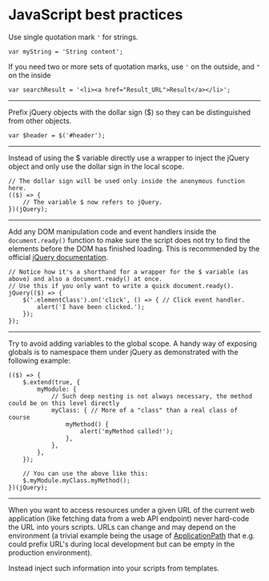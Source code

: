 # JavaScript best practices

Use single quotation mark `'` for strings.

    var myString = 'String content';

If you need two or more sets of quotation marks, use `'` on the outside, and `"` on the inside

    var searchResult = '<li><a href="Result_URL">Result</a></li>';

----------

Prefix jQuery objects with the dollar sign ($) so they can be distinguished from other objects.

    var $header = $('#header');

----------

Instead of using the $ variable directly use a wrapper to inject the jQuery object and only use the dollar sign in the local scope.

    // The dollar sign will be used only inside the anonymous function here.
    (($) => {
        // The variable $ now refers to jQuery.
    })(jQuery);

----------

Add any DOM manipulation code and event handlers inside the `document.ready()` function to make sure the script does not try to find the elements before the DOM has finished loading. This is recommended by the official [jQuery documentation](https://api.jquery.com/ready/).

    // Notice how it's a shorthand for a wrapper for the $ variable (as above) and also a document.ready() at once.
    // Use this if you only want to write a quick document.ready().
    jQuery(($) => {
        $('.elementClass').on('click', () => { // Click event handler.
            alert('I have been clicked.');
        });
    });

----------

Try to avoid adding variables to the global scope. A handy way of exposing globals is to namespace them under jQuery as demonstrated with the following example:

    (($) => {
        $.extend(true, {
            myModule: {
                // Such deep nesting is not always necessary, the method could be on this level directly
                myClass: { // More of a "class" than a real class of course
                    myMethod() {
                        alert('myMethod called!');
                    },
                },
            },
        });

        // You can use the above like this:
        $.myModule.myClass.myMethod();
    })(jQuery);

----------

When you want to access resources under a given URL of the current web application (like fetching data from a web API endpoint) never hard-code the URL into yours scripts. URLs can change and may depend on the environment (a trivial example being the usage of [ApplicationPath](http://msdn.microsoft.com/en-us/library/system.web.httprequest.applicationpath%28v=vs.110%29.aspx) that e.g. could prefix URL's during local development but can be empty in the production environment).

Instead inject such information into your scripts from templates.
